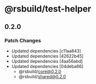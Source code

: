 # @rsbuild/test-helper

## 0.2.0

### Patch Changes

- Updated dependencies [c11aa843]
- Updated dependencies [42622b45]
- Updated dependencies [4aa56abd]
- Updated dependencies [04deba66]
  - @rsbuild/core@0.2.0
  - @rsbuild/shared@0.2.0
